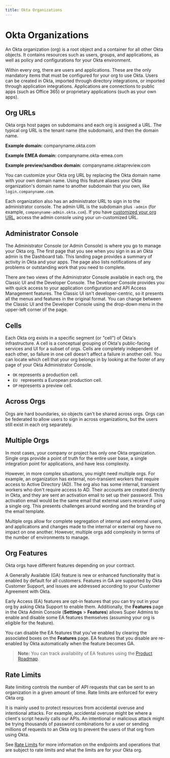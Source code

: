 ```yaml
---
title: Okta Organizations
---
```


# Okta Organizations
An Okta organization (org) is a root object and a container for all other Okta objects. It contains resources such as users, groups, and applications, as well as policy and configurations for your Okta environment.

Within every org, there are users and applications. These are the only mandatory items that must be configured for your org to use Okta. Users can be created in Okta, imported through directory integrations, or imported through application integrations. Applications are connections to public apps (such as Office 365) or proprietary applications (such as your own apps).

## Org URLs
Okta orgs host pages on subdomains and each org is assigned a URL. The typical org URL is the tenant name (the subdomain), and then the domain name.

**Example domain:** companyname.okta.com

**Example EMEA domain:** companyname.okta-emea.com

**Example preview/sandbox domain:** companyname.oktapreview.com

You can customize your Okta org URL by replacing the Okta domain name with your own domain name. Using this feature aliases your Okta organization's domain name to another subdomain that you own, like `login.companyname.com`.

Each organization also has an administrator URL to sign in to the administrator console. The admin URL is the subdomain plus `-admin` (for example, `companyname-admin.okta.com`). If you have [customized your org URL](/docs/guides/custom-url-domain/overview/), access the admin console using your un-customized URL.

## Administrator Console
The Administrator Console (or Admin Console) is where you go to manage your Okta org. The first page that you see when you sign in as an Okta admin is the Dashboard tab. This landing page provides a summary of activity in Okta and your apps. The page also lists notifications of any problems or outstanding work that you need to complete.

There are two views of the Administrator Console available in each org, the Classic UI and the Developer Console. The Developer Console provides you with quick access to your application configuration and API Access Management features. The Classic UI isn't developer-centric, so it presents all the menus and features in the original format. You can change between the Classic UI and the Developer Console using the drop-down menu in the upper-left corner of the page.

## Cells
Each Okta org exists in a specific segment (or "cell") of Okta's infrastructure. A cell is a conceptual grouping of Okta's public-facing services and UI for a subset of orgs. Cells are completely independent of each other, so failure in one cell doesn't affect a failure in another cell. You can locate which cell that your org belongs in by looking at the footer of any page of your Okta Administrator Console.

* `OK` represents a production cell.
* `EU ` represents a European production cell.
* `OP` represents a preview cell.

## Across Orgs
Orgs are hard boundaries, so objects can't be shared across orgs. Orgs can be federated to allow users to sign in across organizations, but the users still exist in each org separately.

## Multiple Orgs
In most cases, your company or project has only one Okta organization. Single orgs provide a point of truth for the entire user base, a single integration point for applications, and have less complexity. 

However, in more complex situations, you might need multiple orgs. For example, an organization has external, non-transient workers that require access to Active Directory (AD). The org also has some internal, transient workers who don't require access to AD. Their accounts are created directly in Okta, and they are sent an activation email to set up their password. This activation email would be the same email that external users receive if using a single org. This presents challenges around wording and the branding of the email template. 

Multiple orgs allow for complete segregation of internal and external users, and applications and changes made to the internal or external org have no impact on one another. However, multiple orgs add complexity in terms of the number of environments to manage.

## Org Features
Okta orgs have different features depending on your contract.

A Generally Available (GA) feature is new or enhanced functionality that is enabled by default for all customers. Features in GA are supported by Okta Customer Support, and issues are addressed according to your Customer Agreement with Okta.

Early Access (EA) features are opt-in features that you can try out in your org by asking Okta Support to enable them. Additionally, the **Features** page in the Okta Admin Console (**Settings** > **Features**) allows Super Admins to enable and disable some EA features themselves (assuming your org is eligible for the feature). 

You can disable the EA features that you've enabled by clearing the associated boxes on the **Features** page. EA features that you disable are re-enabled by Okta automatically when the feature becomes GA.

> **Note:** You can track availability of EA features using the [Product Roadmap](https://support.okta.com/help/OktaProductRoadMap).

## Rate Limits
Rate limiting controls the number of API requests that can be sent to an organization in a given amount of time. Rate limits are enforced for every Okta org.

It is mainly used to protect resources from accidental overuse and intentional attacks. For example, accidental overuse might be where a client's script heavily calls our APIs. An intentional or malicious attack might be trying thousands of password combinations for a user or sending millions of requests to an Okta org to prevent the users of that org from using Okta. 

See [Rate Limits](/docs/reference/rate-limits/) for more information on the endpoints and operations that are subject to rate limits and what the limits are for your Okta org.

